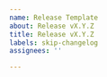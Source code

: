```yaml
---
name: Release Template
about: Release vX.Y.Z
title: Release vX.Y.Z
labels: skip-changelog
assignees: ''

---
```



